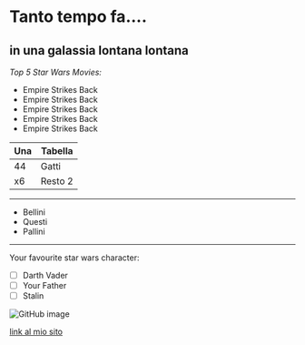 # **Tanto tempo fa....**
**in una galassia lontana lontana**
---

*Top 5 Star Wars Movies:*
- Empire Strikes Back
- Empire Strikes Back
- Empire Strikes Back
- Empire Strikes Back
- Empire Strikes Back

| Una | Tabella  |
|---|---|
| 44  | Gatti |
| x6  | Resto 2  |

---

  * Bellini
  * Questi
  * Pallini
 
 ---
  Your favourite star wars character:
  - [ ] Darth Vader
  - [ ] Your Father
  - [ ] Stalin

![GitHub image](https://media.giphy.com/media/Nx0rz3jtxtEre/giphy.gif)

[link al mio sito](https://www.starwars.com/)
